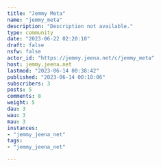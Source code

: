 ```yaml
---
title: "Jemmy Meta" 
name: "jemmy_meta"
description: "Description not available."
type: community
date: "2023-06-22 02:20:10"
draft: false
nsfw: false
actor_id: "https://jemmy.jeena.net/c/jemmy_meta"
host: jemmy.jeena.net
lastmod: "2023-06-14 00:38:42"
published: "2023-06-14 00:18:06"
subscribers: 3
posts: 5
comments: 8
weight: 5
dau: 3
wau: 3
mau: 3
instances:
- "jemmy_jeena_net"
tags: 
- "jemmy_jeena_net"

---
```


